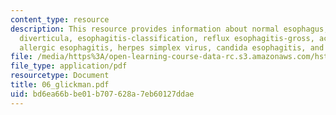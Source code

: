 ```yaml
---
content_type: resource
description: This resource provides information about normal esophagus, esophageal
  diverticula, esophagitis-classification, reflux esophagitis-gross, active esophagitis-histology,
  allergic esophagitis, herpes simplex virus, candida esophagitis, and achalasia.
file: /media/https%3A/open-learning-course-data-rc.s3.amazonaws.com/hst-121-gastroenterology-fall-2005/bd6ea66bbe01b707628a7eb60127ddae_06_glickman.pdf
file_type: application/pdf
resourcetype: Document
title: 06_glickman.pdf
uid: bd6ea66b-be01-b707-628a-7eb60127ddae
---
```

